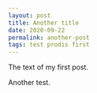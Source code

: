 ```yaml
---
layout: post
title: Another title
date: 2020-09-22
permalink: another-post
tags: test prodis first
---
```


The text of my first post.

Another test.
